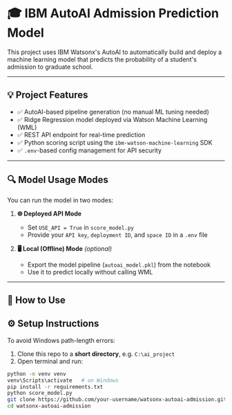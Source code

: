 # 🎓 IBM AutoAI Admission Prediction Model

This project uses IBM Watsonx's AutoAI to automatically build and deploy a machine learning model that predicts the probability of a student's admission to graduate school.

---

## 💡 Project Features

- ✅ AutoAI-based pipeline generation (no manual ML tuning needed)
- ✅ Ridge Regression model deployed via Watson Machine Learning (WML)
- ✅ REST API endpoint for real-time prediction
- ✅ Python scoring script using the `ibm-watson-machine-learning` SDK
- ✅ `.env`-based config management for API security

---

## 🔍 Model Usage Modes

You can run the model in two modes:

1. **🌐 Deployed API Mode**  
   - Set `USE_API = True` in `score_model.py`
   - Provide your `API key`, `deployment ID`, and `space ID` in a `.env` file

2. **🖥️ Local (Offline) Mode** *(optional)*  
   - Export the model pipeline (`autoai_model.pkl`) from the notebook
   - Use it to predict locally without calling WML

---

## 🚀 How to Use

## ⚙️ Setup Instructions

To avoid Windows path-length errors:

1. Clone this repo to a **short directory**, e.g. `C:\ai_project`
2. Open terminal and run:

```bash
python -m venv venv
venv\Scripts\activate   # on Windows
pip install -r requirements.txt
python score_model.py
git clone https://github.com/your-username/watsonx-autoai-admission.git
cd watsonx-autoai-admission